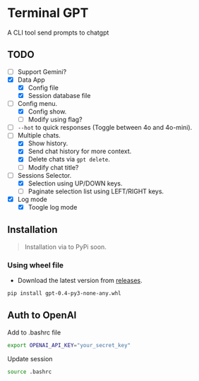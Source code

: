 # Terminal GPT

A CLI tool send prompts to chatgpt

## TODO

- [ ] Support Gemini?
- [x] Data App
  - [x] Config file
  - [x] Session database file
- [ ] Config menu.
  - [x] Config show.
  - [ ] Modify using flag?
- [ ] `--hot` to quick responses (Toggle between 4o and 4o-mini).
- [ ] Multiple chats.
  - [x] Show history.
  - [x] Send chat history for more context.
  - [x] Delete chats via `gpt delete`.
  - [ ] Modify chat title?
- [ ] Sessions Selector.
  - [x] Selection using UP/DOWN keys.
  - [ ] Paginate selection list using LEFT/RIGHT keys.
- [x] Log mode
  - [x] Toogle log mode

## Installation

> Installation via to PyPi soon.

### Using wheel file

- Download the latest version from [releases](https://github.com/miguehm/gpt/releases).

```bash
pip install gpt-0.4-py3-none-any.whl
```

## Auth to OpenAI

Add to .bashrc file

```bash
export OPENAI_API_KEY="your_secret_key"
```

Update session

```bash
source .bashrc
```
